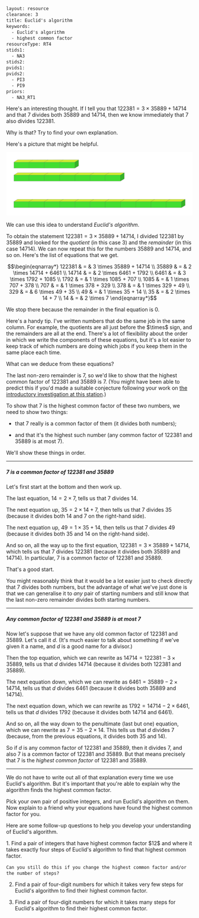````
layout: resource
clearance: 3
title: Euclid's algorithm
keywords:
  - Euclid's algorithm
  - highest common factor
resourceType: RT4
stids1:
  - NA3
stids2:
pvids1:
pvids2:
  - PI3
  - PI9
priors:
  - NA3_RT1

````

Here's an interesting thought.  If I tell you that $122381 = 3 \times 35889 + 14714$ and that $7$ divides both $35889$ and $14714$, then we know immediately that $7$ also divides $122381$.

<div class="well">

Why is that?  Try to find your own explanation.

</div>

Here's a picture that might be helpful.

![Diagram](airRods.png)

We can use this idea to understand _Euclid's algorithm_.

To obtain the statement $122381 = 3 \times 35889 + 14714$, I divided $122381$ by $35889$ and looked for the _quotient_ (in this case $3$) and the _remainder_ (in this case $14714$).  We can now repeat this for the numbers $35889$ and $14714$, and so on.  Here's the list of equations that we get.

$$\begin{eqnarray*}
122381 & = & 3 \times 35889 + 14714 \\
35889 & = & 2 \times 14714 + 6461 \\
14714 & = & 2 \times 6461 + 1792 \\
6461 & = & 3 \times 1792 + 1085 \\
1792 & = & 1 \times 1085 + 707 \\
1085 & = & 1 \times 707 + 378 \\
707 & = & 1 \times 378 + 329 \\
378 & = & 1 \times 329 + 49 \\
329 & = & 6 \times 49 + 35 \\
49 & = & 1 \times 35 + 14 \\
35 & = & 2 \times 14 + 7 \\
14 & = & 2 \times 7
\end{eqnarray*}$$

We stop there because the remainder in the final equation is $0$.

<div class="chalk">
Here's a handy tip.  I've written numbers that do the same job in the same column.  For example, the quotients are all just before the $\times$ sign, and the remainders are all at the end.  There's a lot of flexibility about the order in which we write the components of these equations, but it's a lot easier to keep track of which numbers are doing which jobs if you keep them in the same place each time.
</div>

What can we deduce from these equations?

The last non-zero remainder is $7$, so we'd like to show that the highest common factor of $122381$ and $35889$ is $7$.  (You might have been able to predict this if you'd made a suitable conjecture following your work on [the introductory investigation at this station](../NA3_RT1/index.html).)

To show that $7$ is the highest common factor of these two numbers, we need to show two things:

* that $7$ really is a common factor of them (it divides both numbers);

* and that it's the highest such number (any common factor of $122381$ and $35889$ is at most $7$).

We'll show these things in order.

* * *

##### $7$ is a common factor of $122381$ and $35889$

Let's first start at the bottom and then work up.

The last equation, $14 = 2 \times 7$, tells us that $7$ divides $14$.

The next equation up, $35 = 2 \times 14 + 7$, then tells us that $7$ divides $35$ (because it divides both $14$ and $7$ on the right-hand side).

The next equation up, $49 = 1 \times 35 + 14$, then tells us that $7$ divides $49$ (because it divides both $35$ and $14$ on the right-hand side).

And so on, all the way up to the first equation, $122381 = 3 \times 35889 + 14714$, which tells us that $7$ divides $122381$ (because it divides both $35889$ and $14714$).  In particular, $7$ is a common factor of $122381$ and $35889$.

That's a good start. 

You might reasonably think that it would be a lot easier just to check directly that $7$ divides both numbers, but the advantage of what we've just done is that we can generalise it to _any_ pair of starting numbers and still know that the last non-zero remainder divides both starting numbers.

* * *

##### Any common factor of $122381$ and $35889$ is at most $7$

Now let's suppose that we have any old common factor of $122381$ and $35889$.  Let's call it $d$.  (It's much easier to talk about something if we've given it a name, and $d$ is a good name for a divisor.)

Then the top equation, which we can rewrite as $14714 = 122381 - 3 \times 35889$, tells us that $d$ divides $14714$ (because it divides both $122381$ and $35889$).

The next equation down, which we can rewrite as $6461 = 35889 - 2 \times 14714$, tells us that $d$ divides $6461$ (because it divides both $35889$ and $14714$).

The next equation down, which we can rewrite as $1792 = 14714 - 2 \times 6461$, tells us that $d$ divides $1792$ (because it divides both $14714$ and $6461$).

And so on, all the way down to the penultimate (last but one) equation, which we can rewrite as $7 = 35 - 2 \times 14$.  This tells us that $d$ divides $7$ (because, from the previous equations, it divides both $35$ and $14$).

So if $d$ is any common factor of $122381$ and $35889$, then it divides $7$, and also $7$ is a common factor of $122381$ and $35889$.  But that means precisely that $7$ is the _highest common factor_ of $122381$ and $35889$.

* * *

We do not have to write out all of that explanation every time we use Euclid's algorithm.  But it's important that you're able to explain why the algorithm finds the highest common factor.

<div class="well">
Pick your own pair of positive integers, and run Euclid's algorithm on them.  Now explain to a friend why your equations have found the highest common factor for you.
</div>

Here are some follow-up questions to help you develop your understanding of Euclid's algorithm.

<div class="well">
1.  Find a pair of integers that have highest common factor $12$ and where it takes exactly four steps of Euclid's algorithm to find that highest common factor.

    Can you still do this if you change the highest common factor and/or the number of steps?

2.  Find a pair of four-digit numbers for which it takes very few steps for Euclid's algorithm to find their highest common factor.

3.  Find a pair of four-digit numbers for which it takes many steps for Euclid's algorithm to find their highest common factor.
</div>
